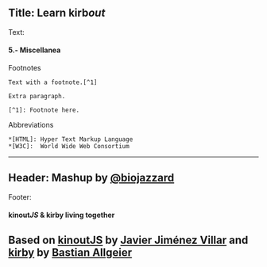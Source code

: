Title: Learn kirb*out*
----
Text:
#### 5.- Miscellanea
Footnotes
```
Text with a footnote.[^1]

Extra paragraph.

[^1]: Footnote here.
```
Abbreviations
```
*[HTML]: Hyper Text Markup Language
*[W3C]:  World Wide Web Consortium
```
----
Header:
Mashup by [@biojazzard](https://github.com/biojazzard)
----
Footer:
#### kinout*JS* & kirby living together
Based on [kinoutJS](https://github.com/soyjavi/Kinout) by [Javier Jiménez Villar](https://github.com/soyjavi) and [kirby](https://github.com/bastianallgeier/kirbycms) by [Bastian Allgeier](https://github.com/bastianallgeier)
----
